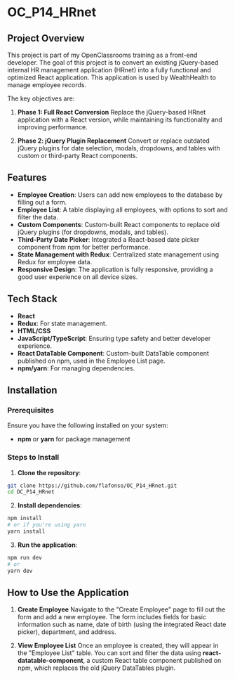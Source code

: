 # OC_P14_HRnet

## Project Overview
This project is part of my OpenClassrooms training as a front-end developer. The goal of this project is to convert an existing jQuery-based internal HR management application (HRnet) into a fully functional and optimized React application. This application is used by WealthHealth to manage employee records.

The key objectives are:

1. **Phase 1: Full React Conversion**
Replace the jQuery-based HRnet application with a React version, while maintaining its functionality and improving performance.

2. **Phase 2: jQuery Plugin Replacement**
Convert or replace outdated jQuery plugins for date selection, modals, dropdowns, and tables with custom or third-party React components.

## Features
- **Employee Creation**: Users can add new employees to the database by filling out a form.
- **Employee List**: A table displaying all employees, with options to sort and filter the data.
- **Custom Components**: Custom-built React components to replace old jQuery plugins (for dropdowns, modals, and tables).
- **Third-Party Date Picker**: Integrated a React-based date picker component from npm for better performance.
- **State Management with Redux**: Centralized state management using Redux for employee data.
- **Responsive Design**: The application is fully responsive, providing a good user experience on all device sizes.

## Tech Stack

- **React**
- **Redux**: For state management.
- **HTML/CSS**
- **JavaScript/TypeScript**: Ensuring type safety and better  developer experience.
- **React DataTable Component**: Custom-built DataTable component published on npm, used in the Employee List page.
- **npm/yarn**: For managing dependencies.

## Installation

### Prerequisites

Ensure you have the following installed on your system:
- **npm** or **yarn** for package management

### Steps to Install

1. **Clone the repository**:

```bash
git clone https://github.com/flafonso/OC_P14_HRnet.git
cd OC_P14_HRnet
```

2. **Install dependencies**:
```bash
npm install
# or if you're using yarn
yarn install
```

3. **Run the application**:
```bash
npm run dev
# or
yarn dev
```

## How to Use the Application
1. **Create Employee**
Navigate to the "Create Employee" page to fill out the form and add a new employee. The form includes fields for basic information such as name, date of birth (using the integrated React date picker), department, and address.

2. **View Employee List**
Once an employee is created, they will appear in the "Employee List" table. You can sort and filter the data using **react-datatable-component**, a custom React table component published on npm, which replaces the old jQuery DataTables plugin.